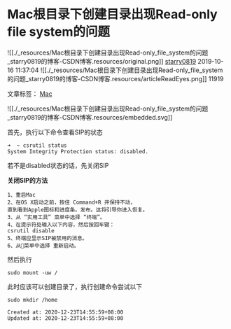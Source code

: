 
# Mac根目录下创建目录出现Read-only file system的问题

![[./_resources/Mac根目录下创建目录出现Read-only_file_system的问题_starry0819的博客-CSDN博客.resources/original.png]]
[starry0819](https://blog.csdn.net/starry0819) 2019-10-16 11:37:04 ![[./_resources/Mac根目录下创建目录出现Read-only_file_system的问题_starry0819的博客-CSDN博客.resources/articleReadEyes.png]] 11919  

		
文章标签： [Mac](https://www.csdn.net/tags/OtTaMg2sNjk5Ny1ibG9n.html)

![[./_resources/Mac根目录下创建目录出现Read-only_file_system的问题_starry0819的博客-CSDN博客.resources/embedded.svg]]

首先，执行以下命令查看SIP的状态

    ➜  ~ csrutil status
    System Integrity Protection status: disabled.
    

若不是disabled状态的话，先关闭SIP

**关闭SIP的方法**

    1、重启Mac
    2、在OS X启动之前，按住 Command+R 并保持不动，
    直到看到Apple图标和进度条。发布。这将引导你进入恢复。
    3、从 “实用工具” 菜单中选择 “终端”。
    4、在提示符处输入以下内容，然后按回车键：
    csrutil disable
    5、终端应显示SIP被禁用的消息。
    6、从菜单中选择 重新启动。
    

然后执行

    sudo mount -uw /
    

此时应该可以创建目录了，执行创建命令尝试以下

    sudo mkdir /home

    Created at: 2020-12-23T14:55:59+08:00
    Updated at: 2020-12-23T14:55:59+08:00

